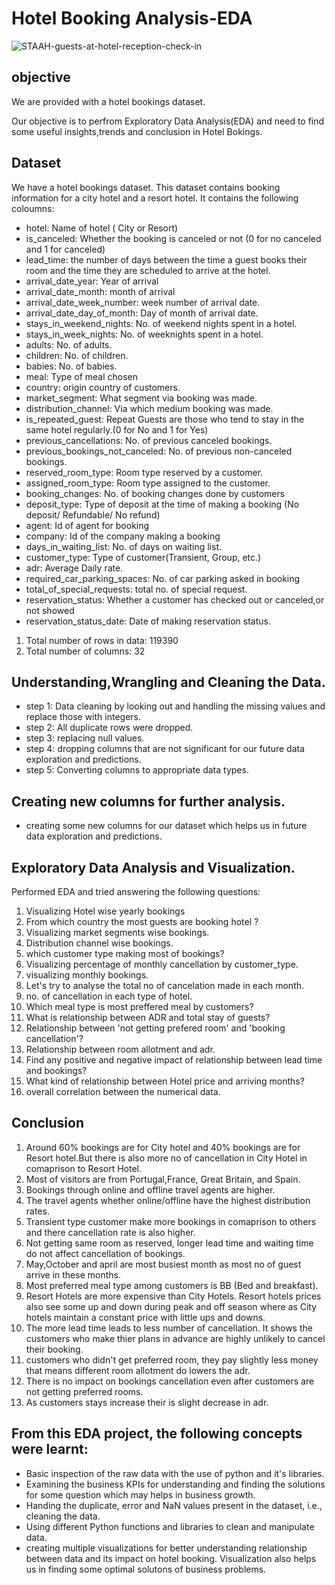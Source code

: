 # Hotel Booking Analysis-EDA
![STAAH-guests-at-hotel-reception-check-in](https://user-images.githubusercontent.com/109631137/180631271-b3d87a4a-ccd3-46d7-8007-b1d70da65c22.png)
## objective
We are provided with a hotel bookings dataset.

Our objective is to perfrom Exploratory Data Analysis(EDA) and need to find some useful insights,trends and conclusion in Hotel Bokings.
## Dataset
We have a hotel bookings dataset. This dataset contains booking information for a city hotel and a resort hotel. It contains the following coloumns:

- hotel: Name of hotel ( City or Resort)
- is_canceled: Whether the booking is canceled or not (0 for no canceled and 1 for canceled)
- lead_time: the number of days between the time a guest books their room and the time they are scheduled to arrive at the hotel.
- arrival_date_year: Year of arrival
- arrival_date_month: month of arrival
- arrival_date_week_number: week number of arrival date.
- arrival_date_day_of_month: Day of month of arrival date.
- stays_in_weekend_nights: No. of weekend nights spent in a hotel.
- stays_in_week_nights: No. of weeknights spent in a hotel.
- adults: No. of adults.
- children: No. of children.
- babies: No. of babies.
- meal: Type of meal chosen 
- country: origin  country of customers.
- market_segment: What segment via booking was made.
- distribution_channel: Via which medium booking was made.
- is_repeated_guest: Repeat Guests are those who tend to stay in the same hotel regularly.(0 for No and 1 for Yes)
- previous_cancellations: No. of previous canceled bookings.
- previous_bookings_not_canceled: No. of previous non-canceled bookings.
- reserved_room_type: Room type reserved by a customer.
- assigned_room_type: Room type assigned to the customer.
- booking_changes: No. of booking changes done by customers
- deposit_type: Type of deposit at the time of making a booking (No deposit/ Refundable/ No refund)
- agent: Id of agent for booking
- company: Id of the company making a booking
- days_in_waiting_list: No. of days on waiting list.
- customer_type: Type of customer(Transient, Group, etc.)
- adr: Average Daily rate.
- required_car_parking_spaces: No. of car parking asked in booking
- total_of_special_requests: total no. of special request.
- reservation_status: Whether a customer has checked out or canceled,or not showed 
- reservation_status_date: Date of making reservation status.

1. Total number of rows in data: 119390
2. Total number of columns: 32

## Understanding,Wrangling and Cleaning the Data. 
- step 1: Data cleaning by looking out and handling the missing values and replace those with integers.
- step 2: All duplicate rows were dropped.
- step 3: replacing null values.
- step 4: dropping columns that are not significant for our future data exploration and predictions.
- step 5: Converting columns to appropriate data types.
## Creating new columns for further analysis.
* creating some new columns for our dataset which helps us in future data exploration and predictions.

## Exploratory Data Analysis and Visualization.
Performed EDA and tried answering the following questions:
1. Visualizing Hotel wise yearly bookings
2. From which country the most guests are booking hotel ?
3. Visualizing market segments wise bookings.
4. Distribution channel wise bookings.
5. which customer type making most of bookings?
6. Visualizing percentage of monthly cancellation by customer_type.
7. visualizing monthly bookings.
8. Let's try to analyse the total no of cancelation made in each month.
9. no. of cancellation in each type of hotel.
10. Which meal type is most preffered meal by customers?
11. What is relationship between ADR and total stay of guests?
12. Relationship between 'not getting prefered room' and 'booking cancellation'?
13. Relationship between room allotment and adr.
14. Find any positive and negative impact of relationship between lead time and bookings?
15. What kind of relationship between Hotel price and arriving months?
16. overall correlation between the numerical data.
## Conclusion
1. Around 60% bookings are for City hotel and 40% bookings are for Resort hotel.But there is also more no of cancellation in City Hotel in comaprison to Resort Hotel.
2. Most of visitors are from Portugal,France, Great Britain, and Spain.
3. Bookings through online and offline travel agents are higher.
4. The travel agents whether online/offline have the highest distribution rates.
5. Transient type customer make more bookings in comaprison to others and there cancellation rate is also higher.
6. Not getting same room as reserved, longer lead time and waiting time do not affect cancellation of bookings.
7. May,October and april are most busiest month as most no of guest arrive in these months.
8. Most preferred meal type among customers is BB (Bed and breakfast).
9. Resort Hotels are more expensive than City Hotels. Resort hotels prices also see some up and down during peak and off season where as City hotels maintain a constant price with little ups and downs.
10. The more lead time leads to less number of cancellation. It shows the customers who make thier plans in advance are highly unlikely to cancel their booking.
11. customers who didn't get preferred room, they pay slightly less money that means different room allotment do lowers the adr.
12. There is no impact on bookings cancellation even after customers are not getting preferred rooms.
13. As customers stays increase their is slight decrease in adr.

## From this EDA project, the following concepts were learnt:
- Basic inspection of the raw data with the use of python and it's libraries.
- Examining the business KPIs for understanding and finding the solutions for some question which may helps in business growth.
- Handing the duplicate, error and NaN values present in the dataset, i.e., cleaning the data.
- Using different Python functions and libraries to clean and manipulate data.
- creating multiple visualizations for better understanding relationship between data and its impact on hotel booking. Visualization also helps us in finding some optimal solutons of business problems.
